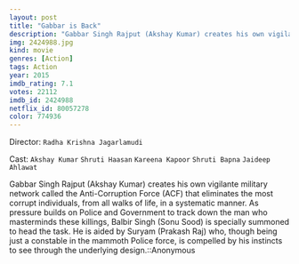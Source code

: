 ```yaml
---
layout: post
title: "Gabbar is Back"
description: "Gabbar Singh Rajput (Akshay Kumar) creates his own vigilante military network called the Anti-Corruption Force (ACF) that eliminates the most corrupt individuals, from all walks of life, in a systematic manner. As pressure builds on Police and Government to track down the man who masterminds these killings, Balbir Singh (Sonu Sood) is specially summoned to head the task. He is aided by Suryam (Prakash Raj) who, though being just a constable in the mammoth Police force, is compelled by his instinc.."
img: 2424988.jpg
kind: movie
genres: [Action]
tags: Action 
year: 2015
imdb_rating: 7.1
votes: 22112
imdb_id: 2424988
netflix_id: 80057278
color: 774936
---
```

Director: `Radha Krishna Jagarlamudi`  

Cast: `Akshay Kumar` `Shruti Haasan` `Kareena Kapoor` `Shruti Bapna` `Jaideep Ahlawat` 

Gabbar Singh Rajput (Akshay Kumar) creates his own vigilante military network called the Anti-Corruption Force (ACF) that eliminates the most corrupt individuals, from all walks of life, in a systematic manner. As pressure builds on Police and Government to track down the man who masterminds these killings, Balbir Singh (Sonu Sood) is specially summoned to head the task. He is aided by Suryam (Prakash Raj) who, though being just a constable in the mammoth Police force, is compelled by his instincts to see through the underlying design.::Anonymous